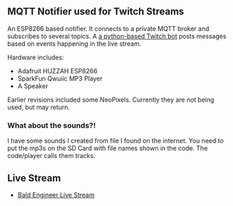 ## MQTT Notifier used for Twitch Streams

An ESP8266 based notifier. It connects to a private MQTT broker and subscribes to several topics. A [a python-based Twitch bot](https://github.com/tisboyo/Twitch_Bot) posts messages based on events happening in the live stream.

Hardware includes:
* Adafruit HUZZAH ESP8266
* SparkFun Qwuiic MP3 Player
* A Speaker

Earlier revisions included some NeoPixels. Currently they are not being used, but may return.

### What about the sounds?!
I have some sounds I created from file I found on the internet. You need to put the mp3s on the SD Card with file names shown in the code. The code/player calls them tracks.

## Live Stream
* [Bald Engineer Live Stream](https://twitch.tv/baldengineer)
